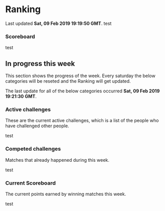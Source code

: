# Ranking

Last updated **Sat, 09 Feb 2019 19:19:50 GMT**.
test

### Scoreboard
test

## In progress this week
This section shows the progress of the week. Every saturday the below categories will be reseted and the Ranking will get updated.

The last update for all of the below categories occurred **Sat, 09 Feb 2019 19:21:30 GMT**.
### Active challenges
These are the current active challenges, which is a list of the people who have challenged other people.

test

### Competed challenges
Matches that already happened during this week.

test

### Current Scoreboard
The current points earned by winning matches this week.

test